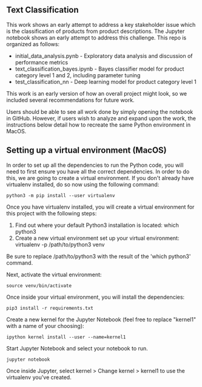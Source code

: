 ## Text Classification

This work shows an early attempt to address a key stakeholder issue which is the classification of products from product descriptions. The Jupyter notebook shows an early attempt to address this challenge. This repo is organized as follows:

- initial_data_analysis.pynb - Exploratory data analysis and discussion of performance metrics
- text_classification_bayes.ipynb - Bayes classifier model for product category level 1 and 2, including parameter tuning
- test_classification_nn - Deep learning model for product category level 1

This work is an early version of how an overall project might look, so we included several recommendations for future work.

Users should be able to see all work done by simply opening the notebook in GitHub. However, if users wish to analyze and expand upon the work, the instructions below detail how to recreate the same Python environment in MacOS.

## Setting up a virtual environment (MacOS)

In order to set up all the dependencies to run the Python code, you will need to first ensure you have all the correct dependencies. In order to do this, we are going to create a virtual environment. If you don't already have virtualenv installed, do so now using the following command:

	python3 -m pip install --user virtualenv

Once you have virtualenv installed, you will create a virtual environment for this project with the following steps:

1. Find out where your default Python3 installation is located:
	which python3
2. Create a new virtual environment set up your virtual environment:
	virtualenv -p /path/to/python3 venv

Be sure to replace /path/to/python3 with the result of the 'which python3' command.

Next, activate the virtual environment:

	source venv/bin/activate
	
Once inside your virtual environment, you will install the dependencies:

	pip3 install -r requirements.txt
	
Create a new kernel for the Jupyter Notebook (feel free to replace "kernel1" with a name of your choosing):

	ipython kernel install --user --name=kernel1
	
Start Jupyter Notebook and select your notebook to run.

	jupyter notebook

Once inside Jupyter, select kernel > Change kernel > kernel1 to use the virtualenv you've created.

	
	
	

